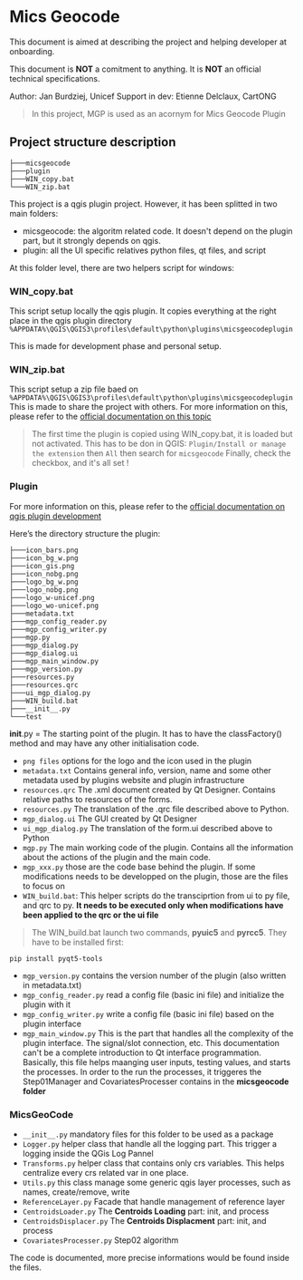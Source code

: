 # Mics Geocode

This document is aimed at describing the project and helping developer at onboarding.

This document is **NOT** a comitment to anything. It is **NOT** an official technical specifications.

Author: Jan Burdziej, Unicef
Support in dev: Etienne Delclaux, CartONG

> In this project, MGP is used as an acornym for Mics Geocode Plugin

## Project structure description

```
├───micsgeocode
├───plugin
├───WIN_copy.bat
└───WIN_zip.bat
```

This project is a qgis plugin project. However, it has been splitted in two main folders:

- micsgeocode: the algoritm related code. It doesn't depend on the plugin part, but it strongly depends on qgis.
- plugin: all the UI specific relatives python files, qt files, and script

At this folder level, there are two helpers script for windows:

### WIN_copy.bat

This script setup locally the qgis plugin. It copies everything at the right place in the qgis plugin directory
`%APPDATA%\QGIS\QGIS3\profiles\default\python\plugins\micsgeocodeplugin`

This is made for development phase and personal setup.

### WIN_zip.bat

This script setup a zip file baed on `%APPDATA%\QGIS\QGIS3\profiles\default\python\plugins\micsgeocodeplugin`
This is made to share the project with others.
For more information on this, please refer to the [official documentation on this topic](https://docs.qgis.org/3.16/fr/docs/user_manual/plugins/plugins.html#the-install-from-zip-tab)

> The first time the plugin is copied using WIN_copy.bat, it is loaded but not activated. This has to be don in QGIS:
> `Plugin/Install or manage the extension` then `All` then search for `micsgeocode`
> Finally, check the checkbox, and it's all set !

### Plugin

For more information on this, please refer to the [official documentation on qgis plugin development](https://docs.qgis.org/3.16/en/docs/pyqgis_developer_cookbook/plugins/plugins.html#writing-a-plugin)

Here’s the directory structure the plugin:

```
├───icon_bars.png
├───icon_bg_w.png
├───icon_gis.png
├───icon_nobg.png
├───logo_bg_w.png
├───logo_nobg.png
├───logo_w-unicef.png
├───logo_wo-unicef.png
├───metadata.txt
├───mgp_config_reader.py
├───mgp_config_writer.py
├───mgp.py
├───mgp_dialog.py
├───mgp_dialog.ui
├───mgp_main_window.py
├───mgp_version.py
├───resources.py
├───resources.qrc
├───ui_mgp_dialog.py
├───WIN_build.bat
├───__init__.py
└───test
```

**init**.py = The starting point of the plugin. It has to have the classFactory() method and may have any other initialisation code.

- `png files` options for the logo and the icon used in the plugin
- `metadata.txt` Contains general info, version, name and some other metadata used by plugins website and plugin infrastructure
- `resources.qrc` The .xml document created by Qt Designer. Contains relative paths to resources of the forms.
- `resources.py` The translation of the .qrc file described above to Python.
- `mgp_dialog.ui` The GUI created by Qt Designer
- `ui_mgp_dialog.py` The translation of the form.ui described above to Python
- `mgp.py` The main working code of the plugin. Contains all the information about the actions of the plugin and the main code.
- `mgp_xxx.py` those are the code base behind the plugin. If some modifications needs to be developped on the plugin, those are the files to focus on
- `WIN_build.bat`: This helper scripts do the transciprtion from ui to py file, and qrc to py.
  **It needs to be executed only when modifications have been applied to the qrc or the ui file**

> The WIN_build.bat launch two commands, **pyuic5** and **pyrcc5**. They have to be installed first:

```
pip install pyqt5-tools
```

- `mgp_version.py` contains the version number of the plugin (also written in metadata.txt)
- `mgp_config_reader.py` read a config file (basic ini file) and initialize the plugin with it
- `mgp_config_writer.py` write a config file (basic ini file) based on the plugin interface
- `mgp_main_window.py` This is the part that handles all the complexity of the plugin interface. The signal/slot connection, etc.
  This documentation can't be a complete introduction to Qt interface programmation.
  Basically, this file helps maanging user inputs, testing values, and starts the processes.
  In order to the run the processes, it triggeres the Step01Manager and CovariatesProcesser contains in the **micsgeocode folder**

### MicsGeoCode

- `__init__.py` mandatory files for this folder to be used as a package
- `Logger.py` helper class that handle all the logging part. This trigger a logging inside the QGis Log Pannel
- `Transforms.py` helper class that contains only crs variables. This helps centralize every crs related var in one place.
- `Utils.py` this class manage some generic qgis layer processes, such as names, create/remove, write
- `ReferenceLayer.py` Facade that handle management of reference layer
- `CentroidsLoader.py` The **Centroids Loading** part: init, and process
- `CentroidsDisplacer.py` The **Centroids Displacment** part: init, and process
- `CovariatesProcesser.py` Step02 algorithm

The code is documented, more precise informations would be found inside the files.
